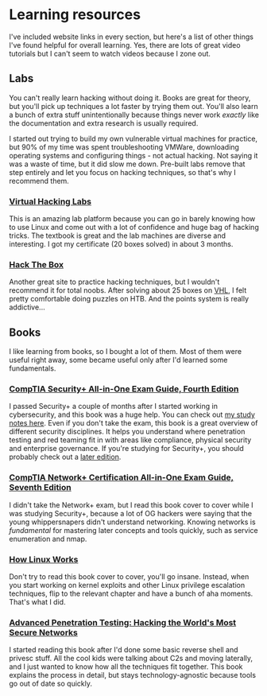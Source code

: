 # Learning resources
I've included website links in every section, but here's a list of other things I've found helpful for overall learning. Yes, there are lots of great video tutorials but I can't seem to watch videos because I zone out.

## Labs
You can't really learn hacking without doing it. Books are great for theory, but you'll pick up techniques a lot faster by trying them out. You'll also learn a bunch of extra stuff unintentionally because things never work *exactly* like the documentation and extra research is usually required.

I started out trying to build my own vulnerable virtual machines for practice, but 90% of my time was spent troubleshooting VMWare, downloading operating systems and configuring things - not actual hacking. Not saying it was a waste of time, but it did slow me down. Pre-built labs remove that step entirely and let you focus on hacking techniques, so that's why I recommend them.

### [Virtual Hacking Labs](https://www.virtualhackinglabs.com/)
This is an amazing lab platform because you can go in barely knowing how to use Linux and come out with a lot of confidence and huge bag of hacking tricks. The textbook is great and the lab machines are diverse and interesting. I got my certificate (20 boxes solved) in about 3 months.

### [Hack The Box](https://www.hackthebox.eu/)
Another great site to practice hacking techniques, but I wouldn't recommend it for total noobs. After solving about 25 boxes on [VHL](https://www.virtualhackinglabs.com/), I felt pretty comfortable doing puzzles on HTB. And the points system is really addictive...

## Books
I like learning from books, so I bought a lot of them. Most of them were useful right away, some became useful only after I'd learned some fundamentals.

### [CompTIA Security+ All-in-One Exam Guide, Fourth Edition](https://www.amazon.com/CompTIA-Security-Guide-Fourth-SY0-401/dp/0071841245)
I passed Security+ a couple of months after I started working in cybersecurity, and this book was a huge help. You can check out [my study notes here](https://docs.google.com/document/d/1na4k4uGhpQA30pd02DrLYe2r2ukBwzUQ_CcA52Jn7Zs/edit?usp=sharing). Even if you don't take the exam, this book is a great overview of different security disciplines. It helps you understand where penetration testing and red teaming fit in with areas like compliance, physical security and enterprise governance. If you're studying for Security+, you should probably check out a [later edition](https://www.amazon.com/CompTIA-Security-Guide-Fifth-SY0-501/dp/1260019322/ref=pd_lpo_sbs_14_t_1?_encoding=UTF8&psc=1&refRID=KBMRK6TWZK5PVTADXDJC).

### [CompTIA Network+ Certification All-in-One Exam Guide, Seventh Edition](https://www.amazon.com/CompTIA-Network-Certification-Seventh-N10-007/dp/1260122387/)
I didn't take the Network+ exam, but I read this book cover to cover while I was studying Security+, because a lot of OG hackers were saying that the young whippersnapers didn't understand networking. Knowing networks is *fundamental* for mastering later concepts and tools quickly, such as service enumeration and nmap.

### [How Linux Works](https://www.amazon.com/How-Linux-Works-2nd-Superuser/dp/1593275676/)
Don't try to read this book cover to cover, you'll go insane. Instead, when you start working on kernel exploits and other Linux privilege escalation techniques, flip to the relevant chapter and have a bunch of aha moments. That's what I did.

### [Advanced Penetration Testing: Hacking the World's Most Secure Networks](https://www.amazon.com/Advanced-Penetration-Testing-Hacking-Networks/dp/1119367689/)
I started reading this book after I'd done some basic reverse shell and privesc stuff. All the cool kids were talking about C2s and moving laterally, and I just wanted to know how all the techniques fit together. This book explains the process in detail, but stays technology-agnostic because tools go out of date so quickly.

